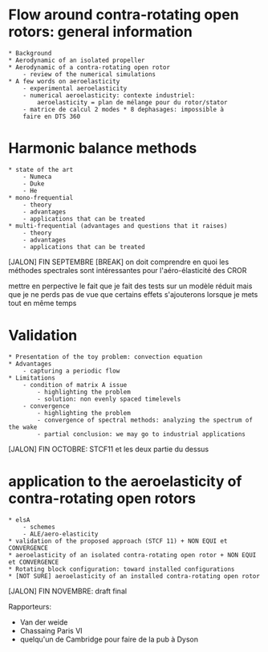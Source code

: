 # Flow around contra-rotating open rotors: general information
    * Background
    * Aerodynamic of an isolated propeller
    * Aerodynamic of a contra-rotating open rotor
        - review of the numerical simulations
    * A few words on aeroelasticity
        - experimental aeroelasticity
        - numerical aeroelasticity: contexte industriel:
            aeroelasticity = plan de mélange pour du rotor/stator
        - matrice de calcul 2 modes * 8 dephasages: impossible à 
        faire en DTS 360

# Harmonic balance methods
    * state of the art
        - Numeca
        - Duke
        - He
    * mono-frequential
        - theory
        - advantages
        - applications that can be treated
    * multi-frequential (advantages and questions that it raises)
        - theory
        - advantages
        - applications that can be treated

[JALON] FIN SEPTEMBRE
[BREAK] on doit comprendre en quoi les méthodes spectrales sont intéressantes
pour l'aéro-élasticité des CROR

mettre en perpective le fait que je fait des tests sur un modèle réduit mais
que je ne perds pas de vue que certains effets s'ajouterons lorsque je mets tout
en même temps
# Validation
    * Presentation of the toy problem: convection equation
    * Advantages
        - capturing a periodic flow
    * Limitations
        - condition of matrix A issue
            - highlighting the problem
            - solution: non evenly spaced timelevels
        - convergence
            - highlighting the problem
            - convergence of spectral methods: analyzing the spectrum of the wake
            - partial conclusion: we may go to industrial applications

[JALON] FIN OCTOBRE: STCF11 et les deux partie du dessus 

# application to the aeroelasticity of contra-rotating open rotors
    * elsA 
        - schemes
        - ALE/aero-elasticity
    * validation of the proposed approach (STCF 11) + NON EQUI et CONVERGENCE
    * aeroelasticity of an isolated contra-rotating open rotor + NON EQUI et CONVERGENCE
    * Rotating block configuration: toward installed configurations
    * [NOT SURE] aeroelasticity of an installed contra-rotating open rotor

[JALON] FIN NOVEMBRE: draft final

Rapporteurs:
- Van der weide
- Chassaing Paris VI
- quelqu'un de Cambridge pour faire de la pub à Dyson